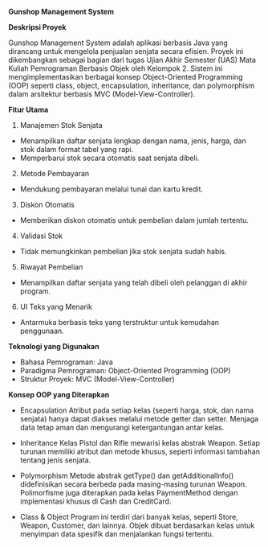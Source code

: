 **Gunshop Management System**

**Deskripsi Proyek**

Gunshop Management System adalah aplikasi berbasis Java yang dirancang untuk mengelola penjualan senjata secara efisien. Proyek ini dikembangkan sebagai bagian dari tugas Ujian Akhir Semester (UAS) Mata Kuliah Pemrograman Berbasis Objek oleh Kelompok 2. Sistem ini mengimplementasikan berbagai konsep Object-Oriented Programming (OOP) seperti class, object, encapsulation, inheritance, dan polymorphism dalam arsitektur berbasis MVC (Model-View-Controller).

**Fitur Utama**

1. Manajemen Stok Senjata
  - Menampilkan daftar senjata lengkap dengan nama, jenis, harga, dan stok dalam format tabel yang rapi.
  - Memperbarui stok secara otomatis saat senjata dibeli.

2. Metode Pembayaran
  - Mendukung pembayaran melalui tunai dan kartu kredit.

3. Diskon Otomatis
  - Memberikan diskon otomatis untuk pembelian dalam jumlah tertentu.

4. Validasi Stok
  - Tidak memungkinkan pembelian jika stok senjata sudah habis.

5. Riwayat Pembelian
  - Menampilkan daftar senjata yang telah dibeli oleh pelanggan di akhir program.

6. UI Teks yang Menarik
  - Antarmuka berbasis teks yang terstruktur untuk kemudahan penggunaan.

**Teknologi yang Digunakan**

- Bahasa Pemrograman: Java
- Paradigma Pemrograman: Object-Oriented Programming (OOP)
- Struktur Proyek: MVC (Model-View-Controller)

**Konsep OOP yang Diterapkan**

- Encapsulation
Atribut pada setiap kelas (seperti harga, stok, dan nama senjata) hanya dapat diakses melalui metode getter dan setter.
Menjaga data tetap aman dan mengurangi ketergantungan antar kelas.

- Inheritance
Kelas Pistol dan Rifle mewarisi kelas abstrak Weapon.
Setiap turunan memiliki atribut dan metode khusus, seperti informasi tambahan tentang jenis senjata.

- Polymorphism
Metode abstrak getType() dan getAdditionalInfo() didefinisikan secara berbeda pada masing-masing turunan Weapon.
Polimorfisme juga diterapkan pada kelas PaymentMethod dengan implementasi khusus di Cash dan CreditCard.

- Class & Object
Program ini terdiri dari banyak kelas, seperti Store, Weapon, Customer, dan lainnya.
Objek dibuat berdasarkan kelas untuk menyimpan data spesifik dan menjalankan fungsi tertentu.


